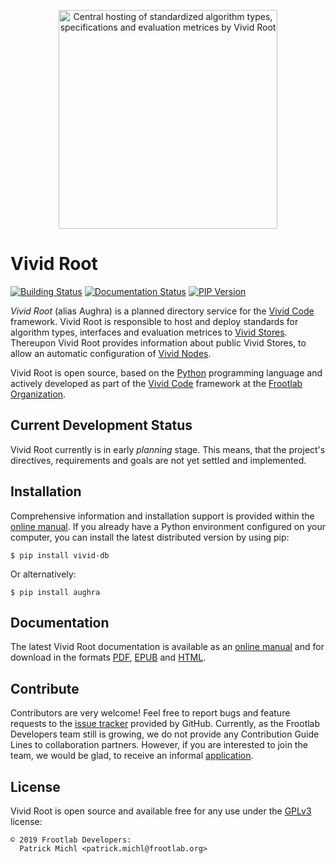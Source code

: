 <div align="center">
  <figure>
    <img src="https://www.frootlab.org/images/fig/vivid-root.svg" width=350px
      alt="Central hosting of standardized algorithm types, specifications and
      evaluation metrices by Vivid Root">
  </figure>
</div>

Vivid Root
==========

[![Building Status](https://travis-ci.org/frootlab/aughra.svg?branch=master)](https://travis-ci.org/frootlab/aughra)
[![Documentation Status](https://readthedocs.org/projects/aughra/badge/?version=latest)](https://aughra.readthedocs.io/en/latest/?badge=latest)
[![PIP Version](https://badge.fury.io/py/aughra.svg)](https://badge.fury.io/py/aughra)

*Vivid Root* (alias Aughra) is a planned directory service for the
[Vivid Code](https://www.frootlab.org/projects/vivid.html) framework. Vivid Root
is responsible to host and deploy standards for algorithm types, interfaces and
evaluation metrices to [Vivid Stores](https://www.frootlab.org/projects/vivid/store.html).
Thereupon Vivid Root provides information about public Vivid Stores, to allow an
automatic configuration of [Vivid Nodes](https://www.frootlab.org/projects/vivid/node.html).

Vivid Root is open source, based on the [Python](https://www.python.org/)
programming language and actively developed as part of the
[Vivid Code](https://www.frootlab.org/vivid) framework at the [Frootlab Organization](https://www.frootlab.org).

Current Development Status
--------------------------

Vivid Root currently is in early *planning* stage. This means, that the
project's directives, requirements and goals are not yet settled and
implemented.

Installation
------------

Comprehensive information and installation support is provided within the
[online manual](https://aughra.readthedocs.io/en/latest/). If you already have a
Python environment configured on your computer, you can install the latest
distributed version by using pip:

    $ pip install vivid-db

  Or alternatively:

    $ pip install aughra

Documentation
-------------

The latest Vivid Root documentation is available as an [online
manual](https://aughra.readthedocs.io/en/latest/) and for download in the
formats [PDF](https://readthedocs.org/projects/aughra/downloads/pdf/latest/),
[EPUB](https://readthedocs.org/projects/aughra/downloads/epub/latest/) and
[HTML](https://readthedocs.org/projects/aughra/downloads/htmlzip/latest/).

Contribute
----------

Contributors are very welcome! Feel free to report bugs and feature requests to
the [issue tracker](https://github.com/frootlab/aughra/issues) provided by
GitHub. Currently, as the Frootlab Developers team still is growing, we do not
provide any Contribution Guide Lines to collaboration partners. However, if you
are interested to join the team, we would be glad, to receive an informal
[application](mailto:application@frootlab.org).

License
-------

Vivid Root is open source and available free for any use under the
[GPLv3](https://www.gnu.org/licenses/gpl.html) license:

    © 2019 Frootlab Developers:
      Patrick Michl <patrick.michl@frootlab.org>
